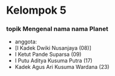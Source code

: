 # Kelompok 5
### topik Mengenal nama nama Planet
- anggota:
- [I Kadek Dwiki Nusanjaya (08)]
- I Ketut Pande Suparsa (09)
- I Putu Aditya Kusuma Putra (17)
- Kadek Agus Ari Kusuma Wardana (23)
